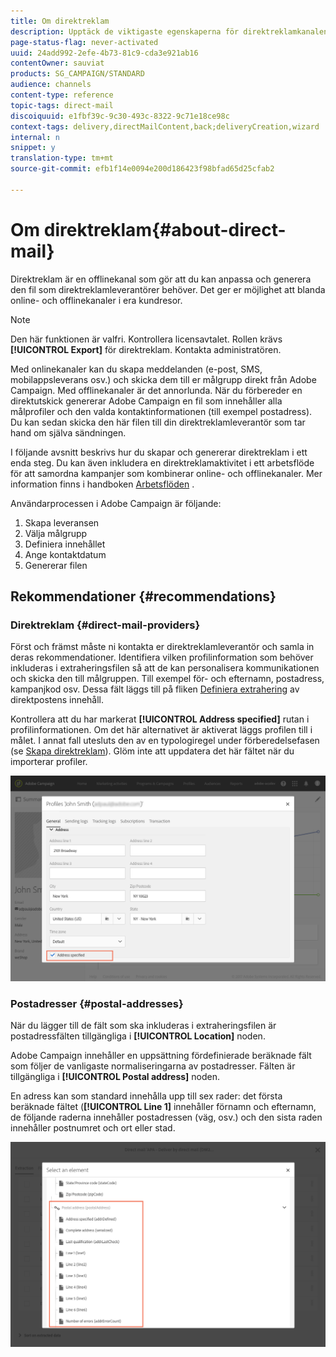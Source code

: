 ```yaml
---
title: Om direktreklam
description: Upptäck de viktigaste egenskaperna för direktreklamkanalen i Adobe Campaign.
page-status-flag: never-activated
uuid: 24add992-2efe-4b73-81c9-cda3e921ab16
contentOwner: sauviat
products: SG_CAMPAIGN/STANDARD
audience: channels
content-type: reference
topic-tags: direct-mail
discoiquuid: e1fbf39c-9c30-493c-8322-9c71e18ce98c
context-tags: delivery,directMailContent,back;deliveryCreation,wizard
internal: n
snippet: y
translation-type: tm+mt
source-git-commit: efb1f14e0094e200d186423f98bfad65d25cfab2

---
```



# Om direktreklam{#about-direct-mail}

Direktreklam är en offlinekanal som gör att du kan anpassa och generera den fil som direktreklamleverantörer behöver. Det ger er möjlighet att blanda online- och offlinekanaler i era kundresor.

>[!NOTE]
>
>Den här funktionen är valfri. Kontrollera licensavtalet. Rollen krävs **[!UICONTROL Export]** för direktreklam. Kontakta administratören.

Med onlinekanaler kan du skapa meddelanden (e-post, SMS, mobilappsleverans osv.) och skicka dem till er målgrupp direkt från Adobe Campaign. Med offlinekanaler är det annorlunda. När du förbereder en direktutskick genererar Adobe Campaign en fil som innehåller alla målprofiler och den valda kontaktinformationen (till exempel postadress). Du kan sedan skicka den här filen till din direktreklamleverantör som tar hand om själva sändningen.

I följande avsnitt beskrivs hur du skapar och genererar direktreklam i ett enda steg. Du kan även inkludera en direktreklamaktivitet i ett arbetsflöde för att samordna kampanjer som kombinerar online- och offlinekanaler. Mer information finns i handboken [Arbetsflöden](../../automating/using/workflow-data-and-processes.md) .

Användarprocessen i Adobe Campaign är följande:

1. Skapa leveransen
1. Välja målgrupp
1. Definiera innehållet
1. Ange kontaktdatum
1. Genererar filen

## Rekommendationer {#recommendations}

### Direktreklam {#direct-mail-providers}

Först och främst måste ni kontakta er direktreklamleverantör och samla in deras rekommendationer. Identifiera vilken profilinformation som behöver inkluderas i extraheringsfilen så att de kan personalisera kommunikationen och skicka den till målgruppen. Till exempel för- och efternamn, postadress, kampanjkod osv. Dessa fält läggs till på fliken [Definiera extrahering](../../channels/using/defining-the-direct-mail-content.md#defining-the-extraction) av direktpostens innehåll.

Kontrollera att du har markerat **[!UICONTROL Address specified]** rutan i profilinformationen. Om det här alternativet är aktiverat läggs profilen till i målet. I annat fall utesluts den av en typologiregel under förberedelsefasen (se [Skapa direktreklam](../../channels/using/creating-the-direct-mail.md)). Glöm inte att uppdatera det här fältet när du importerar profiler.

![](assets/direct_mail_22.png)

### Postadresser {#postal-addresses}

När du lägger till de fält som ska inkluderas i extraheringsfilen är postadressfälten tillgängliga i **[!UICONTROL Location]** noden.

Adobe Campaign innehåller en uppsättning fördefinierade beräknade fält som följer de vanligaste normaliseringarna av postadresser. Fälten är tillgängliga i **[!UICONTROL Postal address]** noden.

En adress kan som standard innehålla upp till sex rader: det första beräknade fältet (**[!UICONTROL Line 1]** innehåller förnamn och efternamn, de följande raderna innehåller postadressen (väg, osv.) och den sista raden innehåller postnumret och ort eller stad.

![](assets/direct_mail_23.png)

